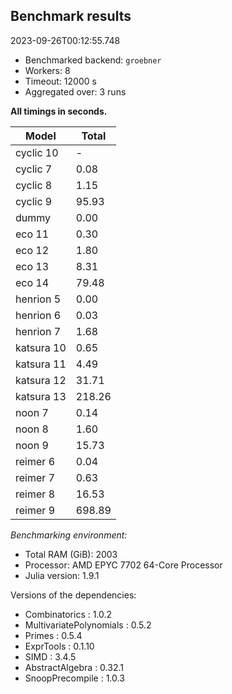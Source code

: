 ## Benchmark results

2023-09-26T00:12:55.748

- Benchmarked backend: `groebner`
- Workers: 8
- Timeout: 12000 s
- Aggregated over: 3 runs

**All timings in seconds.**

|Model|Total|
|-----|---|
|cyclic 10| - |
|cyclic 7|0.08|
|cyclic 8|1.15|
|cyclic 9|95.93|
|dummy|0.00|
|eco 11|0.30|
|eco 12|1.80|
|eco 13|8.31|
|eco 14|79.48|
|henrion 5|0.00|
|henrion 6|0.03|
|henrion 7|1.68|
|katsura 10|0.65|
|katsura 11|4.49|
|katsura 12|31.71|
|katsura 13|218.26|
|noon 7|0.14|
|noon 8|1.60|
|noon 9|15.73|
|reimer 6|0.04|
|reimer 7|0.63|
|reimer 8|16.53|
|reimer 9|698.89|

*Benchmarking environment:*

* Total RAM (GiB): 2003
* Processor: AMD EPYC 7702 64-Core Processor                
* Julia version: 1.9.1

Versions of the dependencies:

* Combinatorics : 1.0.2
* MultivariatePolynomials : 0.5.2
* Primes : 0.5.4
* ExprTools : 0.1.10
* SIMD : 3.4.5
* AbstractAlgebra : 0.32.1
* SnoopPrecompile : 1.0.3
